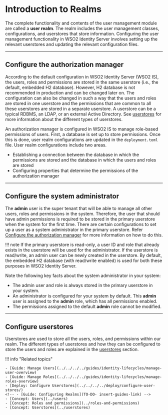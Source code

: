 # Introduction to Realms

The complete functionality and contents of the user management module are called a **user realm**. The realm includes the user management
classes, configurations, and userstores that store information. Configuring the user management functionality in WSO2 Identity Server involves setting up the relevant userstores and updating the relevant configuration files.

---

## Configure the authorization manager

According to the default configuration in WSO2 Identity Server (WSO2 IS), the users, roles and permissions are stored in the same userstore (i.e., the default, embedded H2 database). However, H2 database is not recommended in production and can be changed later on.
The configuration can also be changed in such a way that the users and roles are stored in one userstore and the permissions that are common to all these userstores are stored in a separate userstore. A userstore can be a typical RDBMS, an LDAP, or an external Active Directory. See [userstores](../userstores) for more information about the different types of userstores. 

An authorization manager is configured in WSO2 IS to manage role-based permissions of users. First, a database is set up to store permissions. Once this is done, user realm configurations are updated in the `deployment.toml` file. User realm configurations include two areas. 

- Establishing a connection between the database in which the permissions are stored and the database in which the users and roles are stored
- Configuring properties that determine the permissions of the authorization manager

<!-- See [Configuring Realms](TO-DO: insert-guides-link) for more information about configuring realms. -->

---

## Configure the system administrator

The **admin** user is the super tenant that will be able to manage all other users, roles and permissions in the system. Therefore, the user that should have admin
permissions is required to be stored in the primary userstore when the system for the first time. There are certain configurations to set up a user as a system administrator in the primary userstore. Refer [Configure the authorization manager](#configure-the-authorization-manager) for more information on how to do this. 

!!! note
    If the primary userstore is read-only, a user ID and role that already exists in the userstore will be used for the administrator. If
    the userstore is read/write, an admin user can be newly created in the userstore. By default, the embedded H2 database (with read/write enabled) is used for both these purposes in WSO2 Identity Server.
    

Note the following key facts about the system administrator in your system:

-   The admin user and role is always stored in the primary userstore
    in your system.
-   An administrator is configured for your system by default. This
    **admin** user is assigned to the **admin** role, which has all
    permissions enabled.
-   The permissions assigned to the default **admin** role cannot be
    modified.

---

## Configure userstores

Userstores are used to store all the users, roles, and permissions within our realm. The different types of userstores and how they can be configured to store the users and roles are explained in the [userstores](../userstores) section. 

!!! info "Related topics" 
    
    - [Guide: Manage Users](../../../../guides/identity-lifecycles/manage-user-overview)
    - [Guide: Manage Roles](../../../../guides/identity-lifecycles/manage-roles-overview)
    - [Deploy: Configure Userstores](../../../../deploy/configure-user-stores/)
    <!-- - [Guide: Configuring Realms](TO-DO- insert-guides-link) -->
    - [Concept: Users](../users)
    - [Concept: Roles and permissions](../roles-and-permissions)
    - [Concept: Userstores](../userstores)
